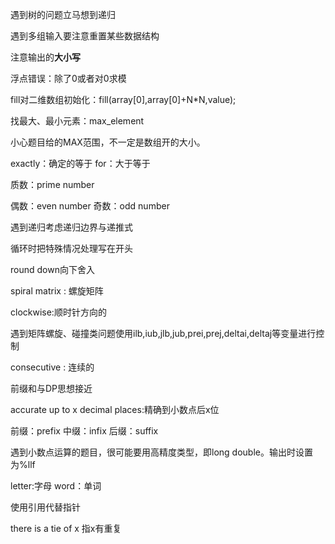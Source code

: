 遇到树的问题立马想到递归

遇到多组输入要注意重置某些数据结构

注意输出的**大小写**

浮点错误：除了0或者对0求模

fill对二维数组初始化：fill(array[0],array[0]+N*N,value);

找最大、最小元素：max_element

小心题目给的MAX范围，不一定是数组开的大小。

exactly：确定的等于		for：大于等于

质数：prime number 

偶数：even number		奇数：odd number

遇到递归考虑递归边界与递推式

循环时把特殊情况处理写在开头

round down向下舍入

spiral matrix : 螺旋矩阵

clockwise:顺时针方向的

遇到矩阵螺旋、碰撞类问题使用ilb,iub,jlb,jub,prei,prej,deltai,deltaj等变量进行控制

consecutive : 连续的

前缀和与DP思想接近

accurate up to x decimal places:精确到小数点后x位

前缀：prefix	中缀：infix	后缀：suffix

遇到小数点运算的题目，很可能要用高精度类型，即long double。输出时设置为%llf

letter:字母	word：单词

使用引用代替指针

there is a tie of x 指x有重复
